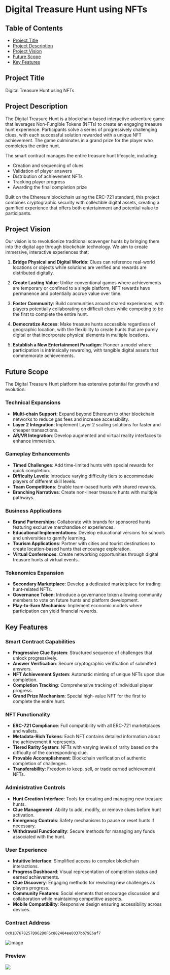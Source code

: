 # Digital Treasure Hunt using NFTs

## Table of Contents
- [Project Title](#project-title)
- [Project Description](#project-description)
- [Project Vision](#project-vision)
- [Future Scope](#future-scope)
- [Key Features](#key-features)

## Project Title

Digital Treasure Hunt using NFTs

## Project Description

The Digital Treasure Hunt is a blockchain-based interactive adventure game that leverages Non-Fungible Tokens (NFTs) to create an engaging treasure hunt experience. Participants solve a series of progressively challenging clues, with each successful solution rewarded with a unique NFT achievement. The game culminates in a grand prize for the player who completes the entire hunt.

The smart contract manages the entire treasure hunt lifecycle, including:
- Creation and sequencing of clues
- Validation of player answers
- Distribution of achievement NFTs
- Tracking player progress
- Awarding the final completion prize

Built on the Ethereum blockchain using the ERC-721 standard, this project combines cryptographic security with collectible digital assets, creating a gamified experience that offers both entertainment and potential value to participants.

## Project Vision

Our vision is to revolutionize traditional scavenger hunts by bringing them into the digital age through blockchain technology. We aim to create immersive, interactive experiences that:

1. **Bridge Physical and Digital Worlds**: Clues can reference real-world locations or objects while solutions are verified and rewards are distributed digitally.

2. **Create Lasting Value**: Unlike conventional games where achievements are temporary or confined to a single platform, NFT rewards have permanence and potentially accrue value over time.

3. **Foster Community**: Build communities around shared experiences, with players potentially collaborating on difficult clues while competing to be the first to complete the entire hunt.

4. **Democratize Access**: Make treasure hunts accessible regardless of geographic location, with the flexibility to create hunts that are purely digital or that incorporate physical elements in multiple locations.

5. **Establish a New Entertainment Paradigm**: Pioneer a model where participation is intrinsically rewarding, with tangible digital assets that commemorate achievements.

## Future Scope

The Digital Treasure Hunt platform has extensive potential for growth and evolution:

### Technical Expansions
- **Multi-chain Support**: Expand beyond Ethereum to other blockchain networks to reduce gas fees and increase accessibility.
- **Layer 2 Integration**: Implement Layer 2 scaling solutions for faster and cheaper transactions.
- **AR/VR Integration**: Develop augmented and virtual reality interfaces to enhance immersion.

### Gameplay Enhancements
- **Timed Challenges**: Add time-limited hunts with special rewards for quick completion.
- **Difficulty Levels**: Introduce varying difficulty tiers to accommodate players of different skill levels.
- **Team Competitions**: Enable team-based hunts with shared rewards.
- **Branching Narratives**: Create non-linear treasure hunts with multiple pathways.

### Business Applications
- **Brand Partnerships**: Collaborate with brands for sponsored hunts featuring exclusive merchandise or experiences.
- **Educational Implementations**: Develop educational versions for schools and universities to gamify learning.
- **Tourism Applications**: Partner with cities and tourist destinations to create location-based hunts that encourage exploration.
- **Virtual Conferences**: Create networking opportunities through digital treasure hunts at virtual events.

### Tokenomics Expansion
- **Secondary Marketplace**: Develop a dedicated marketplace for trading hunt-related NFTs.
- **Governance Token**: Introduce a governance token allowing community members to vote on future hunts and platform development.
- **Play-to-Earn Mechanics**: Implement economic models where participation can yield financial rewards.

## Key Features

### Smart Contract Capabilities
- **Progressive Clue System**: Structured sequence of challenges that unlock progressively.
- **Answer Verification**: Secure cryptographic verification of submitted answers.
- **NFT Achievement System**: Automatic minting of unique NFTs upon clue completion.
- **Completion Tracking**: Comprehensive tracking of individual player progress.
- **Grand Prize Mechanism**: Special high-value NFT for the first to complete the entire hunt.

### NFT Functionality
- **ERC-721 Compliance**: Full compatibility with all ERC-721 marketplaces and wallets.
- **Metadata-Rich Tokens**: Each NFT contains detailed information about the achievement it represents.
- **Tiered Rarity System**: NFTs with varying levels of rarity based on the difficulty of the corresponding clue.
- **Provable Accomplishment**: Blockchain verification of authentic completion of challenges.
- **Transferability**: Freedom to keep, sell, or trade earned achievement NFTs.

### Administrative Controls
- **Hunt Creation Interface**: Tools for creating and managing new treasure hunts.
- **Clue Management**: Ability to add, modify, or remove clues before hunt activation.
- **Emergency Controls**: Safety mechanisms to pause or reset hunts if necessary.
- **Withdrawal Functionality**: Secure methods for managing any funds associated with the hunt.

### User Experience
- **Intuitive Interface**: Simplified access to complex blockchain interactions.
- **Progress Dashboard**: Visual representation of completion status and earned achievements.
- **Clue Discovery**: Engaging methods for revealing new challenges as players progress.
- **Community Features**: Social elements that encourage discussion and collaboration while maintaining competitive aspects.
- **Mobile Compatibility**: Responsive design ensuring accessibility across devices.

### Contract Address
`0x01D7678257D96280F6c882484ee8037bb79E6af7`

![image](https://github.com/user-attachments/assets/f1a9120f-99b7-4a7c-9a01-3c00734f34dc)

### Preview

<img src="https://htmlpreview.github.io/?https://github.com/Dark-97o/Treasure_hunt_fs/blob/main/index.html">

